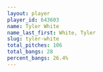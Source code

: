 ```yaml
---
layout: player
player_id: 643603
name: Tyler White
name_last_first: White, Tyler
slug: tyler-white
total_pitches: 106
total_bangs: 28
percent_bangs: 26.4%
---
```

